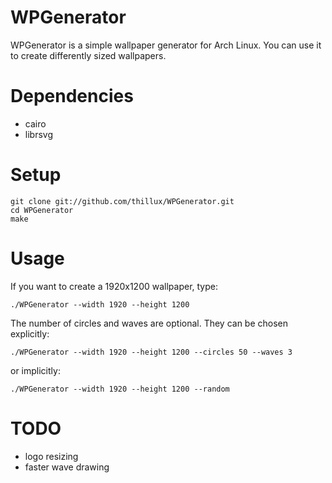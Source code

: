 # WPGenerator
WPGenerator is a simple wallpaper generator for Arch Linux.
You can use it to create differently sized wallpapers.

# Dependencies
* cairo
* librsvg

# Setup
	git clone git://github.com/thillux/WPGenerator.git
	cd WPGenerator
	make
# Usage
If you want to create a 1920x1200 wallpaper, type:

	./WPGenerator --width 1920 --height 1200

The number of circles and waves are optional. They can be chosen explicitly:

	./WPGenerator --width 1920 --height 1200 --circles 50 --waves 3

or implicitly:
	
	./WPGenerator --width 1920 --height 1200 --random

# TODO
* logo resizing
* faster wave drawing

